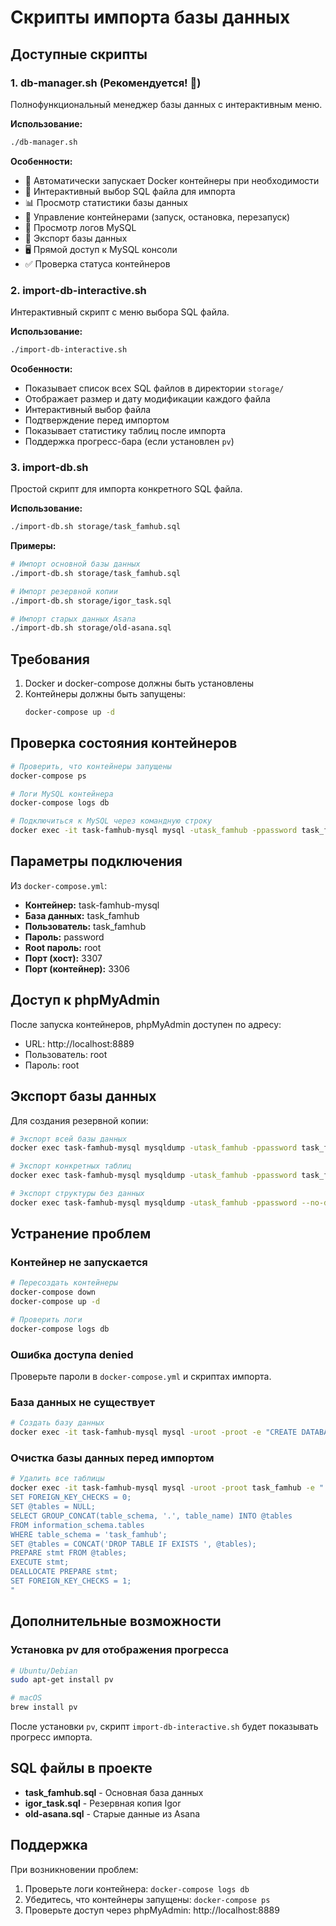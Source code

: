 # Скрипты импорта базы данных

## Доступные скрипты

### 1. db-manager.sh (Рекомендуется! 🌟)
Полнофункциональный менеджер базы данных с интерактивным меню.

**Использование:**
```bash
./db-manager.sh
```

**Особенности:**
- 🚀 Автоматически запускает Docker контейнеры при необходимости
- 📁 Интерактивный выбор SQL файла для импорта
- 📊 Просмотр статистики базы данных
- 🔄 Управление контейнерами (запуск, остановка, перезапуск)
- 📝 Просмотр логов MySQL
- 💾 Экспорт базы данных
- 🖥️ Прямой доступ к MySQL консоли
- ✅ Проверка статуса контейнеров

### 2. import-db-interactive.sh
Интерактивный скрипт с меню выбора SQL файла.

**Использование:**
```bash
./import-db-interactive.sh
```

**Особенности:**
- Показывает список всех SQL файлов в директории `storage/`
- Отображает размер и дату модификации каждого файла
- Интерактивный выбор файла
- Подтверждение перед импортом
- Показывает статистику таблиц после импорта
- Поддержка прогресс-бара (если установлен `pv`)

### 3. import-db.sh
Простой скрипт для импорта конкретного SQL файла.

**Использование:**
```bash
./import-db.sh storage/task_famhub.sql
```

**Примеры:**
```bash
# Импорт основной базы данных
./import-db.sh storage/task_famhub.sql

# Импорт резервной копии
./import-db.sh storage/igor_task.sql

# Импорт старых данных Asana
./import-db.sh storage/old-asana.sql
```

## Требования

1. Docker и docker-compose должны быть установлены
2. Контейнеры должны быть запущены:
   ```bash
   docker-compose up -d
   ```

## Проверка состояния контейнеров

```bash
# Проверить, что контейнеры запущены
docker-compose ps

# Логи MySQL контейнера
docker-compose logs db

# Подключиться к MySQL через командную строку
docker exec -it task-famhub-mysql mysql -utask_famhub -ppassword task_famhub
```

## Параметры подключения

Из `docker-compose.yml`:
- **Контейнер:** task-famhub-mysql
- **База данных:** task_famhub
- **Пользователь:** task_famhub
- **Пароль:** password
- **Root пароль:** root
- **Порт (хост):** 3307
- **Порт (контейнер):** 3306

## Доступ к phpMyAdmin

После запуска контейнеров, phpMyAdmin доступен по адресу:
- URL: http://localhost:8889
- Пользователь: root
- Пароль: root

## Экспорт базы данных

Для создания резервной копии:

```bash
# Экспорт всей базы данных
docker exec task-famhub-mysql mysqldump -utask_famhub -ppassword task_famhub > storage/backup_$(date +%Y%m%d_%H%M%S).sql

# Экспорт конкретных таблиц
docker exec task-famhub-mysql mysqldump -utask_famhub -ppassword task_famhub times tasks > storage/backup_times_tasks.sql

# Экспорт структуры без данных
docker exec task-famhub-mysql mysqldump -utask_famhub -ppassword --no-data task_famhub > storage/structure_only.sql
```

## Устранение проблем

### Контейнер не запускается
```bash
# Пересоздать контейнеры
docker-compose down
docker-compose up -d

# Проверить логи
docker-compose logs db
```

### Ошибка доступа denied
Проверьте пароли в `docker-compose.yml` и скриптах импорта.

### База данных не существует
```bash
# Создать базу данных
docker exec -it task-famhub-mysql mysql -uroot -proot -e "CREATE DATABASE IF NOT EXISTS task_famhub;"
```

### Очистка базы данных перед импортом
```bash
# Удалить все таблицы
docker exec -it task-famhub-mysql mysql -uroot -proot task_famhub -e "
SET FOREIGN_KEY_CHECKS = 0;
SET @tables = NULL;
SELECT GROUP_CONCAT(table_schema, '.', table_name) INTO @tables
FROM information_schema.tables 
WHERE table_schema = 'task_famhub';
SET @tables = CONCAT('DROP TABLE IF EXISTS ', @tables);
PREPARE stmt FROM @tables;
EXECUTE stmt;
DEALLOCATE PREPARE stmt;
SET FOREIGN_KEY_CHECKS = 1;
"
```

## Дополнительные возможности

### Установка pv для отображения прогресса

```bash
# Ubuntu/Debian
sudo apt-get install pv

# macOS
brew install pv
```

После установки `pv`, скрипт `import-db-interactive.sh` будет показывать прогресс импорта.

## SQL файлы в проекте

- **task_famhub.sql** - Основная база данных
- **igor_task.sql** - Резервная копия Igor
- **old-asana.sql** - Старые данные из Asana

## Поддержка

При возникновении проблем:
1. Проверьте логи контейнера: `docker-compose logs db`
2. Убедитесь, что контейнеры запущены: `docker-compose ps`
3. Проверьте доступ через phpMyAdmin: http://localhost:8889

